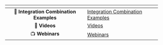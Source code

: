 <table data-view="cards" data-full-width="false">
  <thead>
    <tr>
      <th align="center" data-card-cover></th>
      <th data-hidden data-card-target data-type="content-ref"></th>
    </tr>
  </thead>
  <tbody>
    <tr>
      <td align="center">🤝 <strong>Integration Combination Examples</strong></td>
      <td><a href="integration-combination-examples.md">Integration Combination Examples</a></td>
    </tr>
    <tr>
      <td align="center">🎥 <strong>Videos</strong></td>
      <td><a href="videos.md">Videos</a></td>
    </tr>
    <tr>
      <td align="center">📺 <strong>Webinars</strong></td>
      <td><a href="=webinars.md">Webinars</a></td>
    </tr>
  </tbody>
</table>
